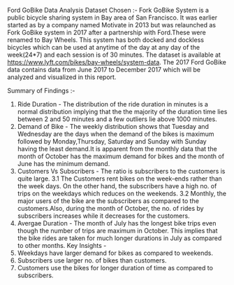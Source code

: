 Ford GoBike Data Analysis
Dataset Chosen :-
Fork GoBike System is a public bicycle sharing system in Bay area of San Francisco. It was earlier started as by a company named Motivate in 2013 but was relaunched as Fork GoBike system in 2017 after a partnership with Ford.These were renamed to Bay Wheels. This system has both docked and dockless bicycles which can be used at anytime of the day at any day of the week(24*7) and each session is of 30 minutes. The dataset is available at https://www.lyft.com/bikes/bay-wheels/system-data.
The 2017 Ford GoBike data contains data from June 2017 to December 2017 which will be analyzed and visualized in this report.

Summary of Findings :-
1. Ride Duration - The distribution of the ride duration in minutes is a normal distribution implying that the the majority of the duration time lies between 2 and 50 minutes and a few outliers lie above 1000 minutes.
2. Demand of Bike - The weekly distribution shows that Tuesday and Wednesday are the days when the demand of the bikes is maximum followed by Monday,Thursday, Saturday and Sunday with Sunday having the least demand.It is apparent from the monthly data that the month of October has the maximum demand for bikes and the month of June has the minimum demand.
3. Customers Vs Subscribers - The ratio is subscribers to the customers is quite large.
    3.1 The Customers rent bikes on the week-ends rather than the week days. On the other hand, the subscribers have a high   no. of trips on the weekdays which reduces on the weekends.
    3.2 Monthly, the major users of the bike are the subscribers as compared to the customers.Also, during the month of October, the no. of rides by subscribers increases while it decreases for the customers.
4. Avergae Duration - The month of July has the longest bike trips even though the number of trips are maximum in October. This implies that the bike rides are taken for much longer durations in July as compared to other months.
Key Insights -
1. Weekdays have larger demand for bikes as compared to weekends.
2. Subscribers use larger no. of bikes than customers.
3. Customers use the bikes for longer duration of time as compared to subscribers.
